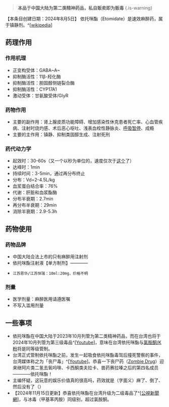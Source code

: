 ﻿> **本品于中国大陆为第二类精神药品，私自贩卖即为贩毒**
{.is-warning}

【本条目创建日期：2024年8月5日】
依托咪酯（Etomidate）是速效麻醉药，属于镇静剂。^[[wikipedia](https://en.wikipedia.org/wiki/Etomidate)]
## 药理作用
### 作用机理
- 正变构受体：GABA~A~
- 抑制酶活性：11β-羟化酶
- 抑制酶活性：胆固醇侧链裂合酶
- 抑制酶活性：CYP17A1
- 激动受体：甘氨酸受体/GlyR
### 药物作用
- 主要的副作用：肾上腺皮质功能障碍、增加感染性休克患者死亡率、心血管疾病、注射时烧灼感、术后恶心呕吐、浅表血栓性静脉炎、[呼吸暂停](/drug_effect/呼吸抑制/)、成瘾
- 主要的主作用：镇静、抑制类固醇生成、注射死刑
### 药代动力学
- 起效时：30-60s（又一个以秒为单位的，速度仅次于[这个](https://overspeed-wiki.github.io/%E5%85%83%E7%B4%A0%E5%91%A8%E6%9C%9F%E8%A1%A8/#%E4%B8%80%E6%B0%A7%E5%8C%96%E4%BA%8C%E6%B0%AE%EF%BC%88N2O%EF%BC%89-1)了）
- 达峰时：1min
- 持续时间：3-5min，通过再分布终止
- 分布：Vd=2-4.5L/kg
- 血浆蛋白结合率：76%
- 代谢：肝脏和血浆酯酶
- 分布半衰期：2.7min
- 再分布半衰期：29min
- 消除半衰期：2.9-5.3h
## 药物使用
### 药物品牌
- 中国大陆合法上市的只有麻醉用注射剂
- 依托咪酯注射液【单方制剂】————
-     江苏恩华/江苏恒瑞：10ml:20mg，价格不明
### 剂量
- 医学剂量：麻醉医用请遵医嘱
- 不写入滥用剂量
## 一些事项
- 依托咪酯在中国大陆于2023年10月列管为第二类精神药品，而在台湾也将于2024年10月列管为第三级毒品^[[Youtube](https://www.youtube.com/watch?v=zySL1Nm1rKg)]，意味在台湾依托咪酯与[氯胺酮/K粉](/drug/NMDA抗抑郁/)将是同等级管制。
- 台湾正式管制依托咪酯之前，发生一起吸食依托咪酯毒驾后撞死警察的事件，台湾媒体称之为「丧尸毒」^[[Youtube](https://www.youtube.com/watch?v=zySL1Nm1rKg)]。恭喜一下丧尸药（[Zombie Drug](https://en.wikipedia.org/wiki/Zombie_drug)）迎来继阿片类二氢去氧吗啡、卡西酮类夫拉卡、兽药赛拉嗪之后的第四名成员————依托咪酯！
- 主编怀疑，这玩意的娱乐价值真的很高吗，药效就是（字面义）麻了、倒了、然后没有了（）
- 【2024年11月15日更新】恭喜依托咪酯在台湾升级为二级毒品了^[[公視新聞網](https://news.pts.org.tw/article/724287)]，与冰毒（甲基苯丙胺）同级别，超过氯胺酮。

